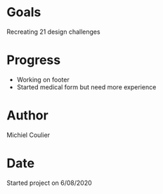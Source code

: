 # Goals
Recreating 21 design challenges

# Progress
* Working on footer
* Started medical form but need more experience

# Author
Michiel Coulier

# Date
Started project on 6/08/2020